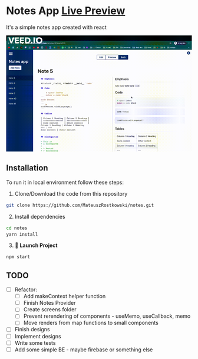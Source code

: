 # Notes App [Live Preview](https://mateuszrostkowski.github.io/notes/)

It's a simple notes app created with react

![Preview](./src/assets/AppPreview.gif)

## **Installation**

To run it in local environment follow these steps:

1. Clone/Download the code from this repository

```bash
git clone https://github.com/MateuszRostkowski/notes.git
```

2. Install dependencies

```bash
cd notes
yarn install
```

3. 🚀 **Launch Project**

```bash
npm start
```

## **TODO**

- [ ] Refactor:
  - [ ] Add makeContext helper function
  - [ ] Finish Notes Provider
  - [ ] Create screens folder
  - [ ] Prevent rerendering of components - useMemo, useCallback, memo
  - [ ] Move renders from map functions to small components
- [ ] Finish designs
- [ ] Implement designs
- [ ] Write some tests
- [ ] Add some simple BE - maybe firebase or something else
